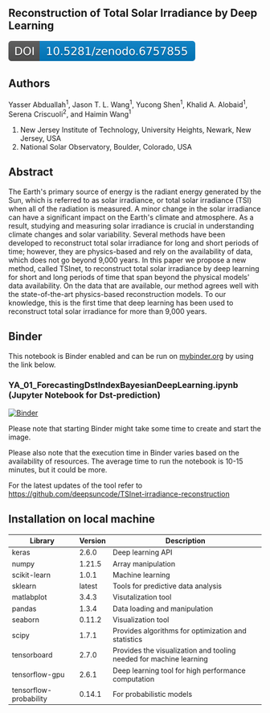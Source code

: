 ## Reconstruction of Total Solar Irradiance by Deep Learning <br>
[![DOI](https://github.com/ccsc-tools/zenodo_icons/blob/main/icons/dst.svg)](https://zenodo.org/badge/latestdoi/507188155)


## Authors
Yasser Abduallah<sup>1</sup>, Jason T. L. Wang<sup>1</sup>, Yucong Shen<sup>1</sup>, Khalid A. Alobaid<sup>1</sup>, Serena Criscuoli<sup>2</sup>, and Haimin Wang<sup>1</sup>

1. New Jersey Institute of Technology, University Heights, Newark, New Jersey, USA
2. National Solar Observatory, Boulder, Colorado, USA

## Abstract

The Earth's primary source of energy is the radiant energy generated by the Sun, which is referred to as solar irradiance, or total solar irradiance (TSI) when all of the radiation is measured. A minor change in the solar irradiance can have a significant impact on the Earth's climate and atmosphere. As a result, studying and measuring solar irradiance is crucial in understanding climate changes and solar variability. Several methods have been developed to reconstruct total solar irradiance for long and short periods of time; however, they are physics-based and rely on the availability of data, which does not go beyond 9,000 years. In this paper we propose a new method, called TSInet, to reconstruct total solar irradiance by deep learning for short and long periods of time that span beyond the physical models' data availability. On the data that are available, our method agrees well with the state-of-the-art physics-based reconstruction models. To our knowledge, this is the first time that deep learning has been used to reconstruct total solar irradiance for more than 9,000 years.

## Binder

This notebook is Binder enabled and can be run on [mybinder.org](https://mybinder.org/) by using the link below.


### YA_01_ForecastingDstIndexBayesianDeepLearning.ipynb (Jupyter Notebook for Dst-prediction)
[![Binder](https://mybinder.org/badge_logo.svg)](https://mybinder.org/v2/gh/ccsc-tools/TSInet-irradiance-reconstruction/HEAD?labpath=/YA_01_ReconstructionOfTSIbyDeepLearning.ipynb )

Please note that starting Binder might take some time to create and start the image.

Please also note that the execution time in Binder varies based on the availability of resources. The average time to run the notebook is 10-15 minutes, but it could be more.

For the latest updates of the tool refer to https://github.com/deepsuncode/TSInet-irradiance-reconstruction

## Installation on local machine

|Library | Version   | Description  |
|---|---|---|
|keras| 2.6.0 | Deep learning API|
|numpy| 1.21.5| Array manipulation|
|scikit-learn| 1.0.1| Machine learning|
|sklearn| latest| Tools for predictive data analysis|
|matlabplot| 3.4.3| Visutalization tool|
| pandas|1.3.4| Data loading and manipulation|
| seaborn | 0.11.2| Visualization tool|
| scipy|1.7.1| Provides algorithms for optimization and statistics|
| tensorboard| 2.7.0 | Provides the visualization and tooling needed for machine learning|
| tensorflow-gpu| 2.6.1| Deep learning tool for high performance computation |
|tensorflow-probability | 0.14.1| For probabilistic models|
